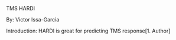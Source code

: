 TMS HARDI

By: Victor Issa-Garcia

Introduction: HARDI is great for predicting TMS response[1. Author]
